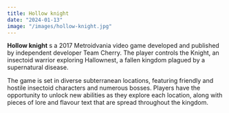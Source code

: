 ```yaml
---
title: Hollow knight
date: "2024-01-13"
image: "/images/hollow-knight.jpg"
---
```


__Hollow knight__ s a 2017 Metroidvania video game developed and published by independent developer Team Cherry. The player controls the Knight, an insectoid warrior exploring Hallownest, a fallen kingdom plagued by a supernatural disease. 

The game is set in diverse subterranean locations, featuring friendly and hostile insectoid characters and numerous bosses. Players have the opportunity to unlock new abilities as they explore each location, along with pieces of lore and flavour text that are spread throughout the kingdom.
